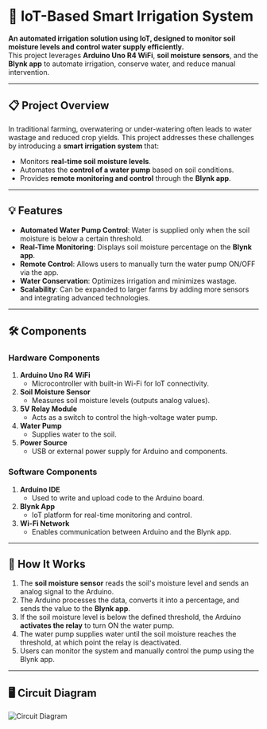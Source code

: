 # 🌱 IoT-Based Smart Irrigation System  

**An automated irrigation solution using IoT, designed to monitor soil moisture levels and control water supply efficiently.**  
This project leverages **Arduino Uno R4 WiFi**, **soil moisture sensors**, and the **Blynk app** to automate irrigation, conserve water, and reduce manual intervention.

---

## 📋 Project Overview  

In traditional farming, overwatering or under-watering often leads to water wastage and reduced crop yields. This project addresses these challenges by introducing a **smart irrigation system** that:  
- Monitors **real-time soil moisture levels**.  
- Automates the **control of a water pump** based on soil conditions.  
- Provides **remote monitoring and control** through the **Blynk app**.

---

## 💡 Features  
- **Automated Water Pump Control**: Water is supplied only when the soil moisture is below a certain threshold.  
- **Real-Time Monitoring**: Displays soil moisture percentage on the **Blynk app**.  
- **Remote Control**: Allows users to manually turn the water pump ON/OFF via the app.  
- **Water Conservation**: Optimizes irrigation and minimizes wastage.  
- **Scalability**: Can be expanded to larger farms by adding more sensors and integrating advanced technologies.

---

## 🛠️ Components  

### **Hardware Components**  
1. **Arduino Uno R4 WiFi**  
   - Microcontroller with built-in Wi-Fi for IoT connectivity.  
2. **Soil Moisture Sensor**  
   - Measures soil moisture levels (outputs analog values).  
3. **5V Relay Module**  
   - Acts as a switch to control the high-voltage water pump.  
4. **Water Pump**  
   - Supplies water to the soil.  
5. **Power Source**  
   - USB or external power supply for Arduino and components.  

### **Software Components**  
1. **Arduino IDE**  
   - Used to write and upload code to the Arduino board.  
2. **Blynk App**  
   - IoT platform for real-time monitoring and control.  
3. **Wi-Fi Network**  
   - Enables communication between Arduino and the Blynk app.  

---

## 🔄 How It Works  

1. The **soil moisture sensor** reads the soil's moisture level and sends an analog signal to the Arduino.  
2. The Arduino processes the data, converts it into a percentage, and sends the value to the **Blynk app**.  
3. If the soil moisture level is below the defined threshold, the Arduino **activates the relay** to turn ON the water pump.  
4. The water pump supplies water until the soil moisture reaches the threshold, at which point the relay is deactivated.  
5. Users can monitor the system and manually control the pump using the Blynk app.  

---

## 🖥️ Circuit Diagram

![Circuit Diagram](./images/circuit-diagram.jpg)

